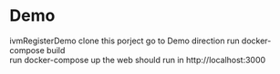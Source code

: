 # Demo
ivmRegisterDemo
clone this porject
go to Demo direction
run docker-compose build   
run docker-compose up
the web should run in http://localhost:3000
